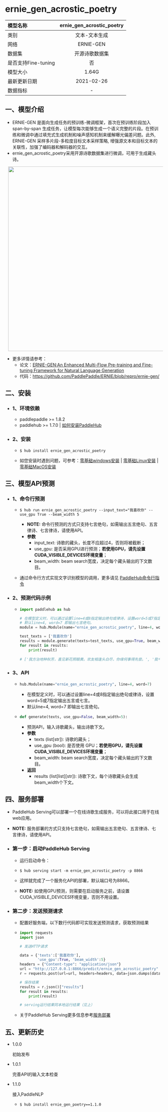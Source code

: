# ernie_gen_acrostic_poetry

| 模型名称            | ernie_gen_acrostic_poetry |
| :------------------ | :-----------------------: |
| 类别                |       文本-文本生成       |
| 网络                |         ERNIE-GEN         |
| 数据集              |      开源诗歌数据集       |
| 是否支持Fine-tuning |            否             |
| 模型大小            |           1.64G           |
| 最新更新日期        |        2021-02-26         |
| 数据指标            |             -             |

## 一、模型介绍

- ERNIE-GEN 是面向生成任务的预训练-微调框架，首次在预训练阶段加入span-by-span 生成任务，让模型每次能够生成一个语义完整的片段。在预训练和微调中通过填充式生成机制和噪声感知机制来缓解曝光偏差问题。此外, ERNIE-GEN 采样多片段-多粒度目标文本采样策略, 增强源文本和目标文本的关联性，加强了编码器和解码器的交互。
- ernie_gen_acrostic_poetry采用开源诗歌数据集进行微调，可用于生成藏头诗。

<p align="center">
<img src="https://user-images.githubusercontent.com/76040149/133191670-8eb1c542-f8e8-4715-adb2-6346b976fab1.png"  width="600" hspace='10'/>
</p>

- 更多详情请参考：
  - 论文：[ERNIE-GEN:An Enhanced Multi-Flow Pre-training and Fine-tuning Framework for Natural Language Generation](https://arxiv.org/abs/2001.11314)
  - 代码：https://github.com/PaddlePaddle/ERNIE/blob/repro/ernie-gen/

## 二、安装

- ### 1、环境依赖

  - paddlepaddle >= 1.8.2
  - paddlehub >= 1.7.0    | [如何安装PaddleHub](../../../../docs/docs_ch/get_start/installation.rst)
  
- ### 2、安装

  - ```shell
    $ hub install ernie_gen_acrostic_poetry
    ```
  - 如您安装时遇到问题，可参考：[零基础windows安装](../../../../docs/docs_ch/get_start/windows_quickstart.md)
 | [零基础Linux安装](../../../../docs/docs_ch/get_start/linux_quickstart.md) | [零基础MacOS安装](../../../../docs/docs_ch/get_start/mac_quickstart.md)

## 三、模型API预测

- ### 1、命令行预测

  - ```shell
    $ hub run ernie_gen_acrostic_poetry --input_text="我喜欢你" --use_gpu True --beam_width 5
    ```
    
    - **NOTE:** 命令行预测的方式只支持七言绝句，如需输出五言绝句、五言律诗、七言律诗，请使用API。
    - **参数**
      - input_text: 诗歌的藏头，长度不应超过4，否则将被截断；
      - use_gpu: 是否采用GPU进行预测；**若使用GPU，请先设置CUDA_VISIBLE_DEVICES环境变量**；
      - beam_width: beam search宽度，决定每个藏头输出的下文数目。
    
  - 通过命令行方式实现文字识别模型的调用，更多请见 [PaddleHub命令行指令](../../../../docs/docs_ch/tutorial/cmd_usage.rst)

- ### 2、预测代码示例

  - ```python
    import paddlehub as hub
    
    # 在模型定义时，可以通过设置line=4或8指定输出绝句或律诗，设置word=5或7指定输出五言或七言。
    # 默认line=4, word=7 即输出七言绝句。
    module = hub.Module(name="ernie_gen_acrostic_poetry", line=4, word=7)
    
    test_texts = ['我喜欢你']
    results = module.generate(texts=test_texts, use_gpu=True, beam_width=5)
    for result in results:
        print(result)
        
    # ['我方治地种秋芳，喜见新花照眼黄。欢友相逢头白尽，你缘何事得先尝。', '我今解此如意珠，喜汝为我返魂无。欢声百里镇如席，你若来时我自有。', '我今解此如意珠，喜汝为我返魂无。欢声百里镇如席，你若来时我自孤。', '我今解此如意珠，喜汝为我返魂无。欢声百里镇如席，你若来时我自如。', '我方治地种秋芳，喜见新花照眼黄。欢友相逢头白尽，你缘何事苦生凉。']
    ```

- ### 3、API

  - ```python
    hub.Module(name="ernie_gen_acrostic_poetry", line=4, word=7)
    ```

    - 在模型定义时，可以通过设置line=4或8指定输出绝句或律诗，设置word=5或7指定输出五言或七言。
    - 默认line=4, word=7 即输出七言绝句。

  - ```python
    def generate(texts, use_gpu=False, beam_width=5):
    ```

    - 预测API，输入诗歌藏头，输出诗歌下文。
    - **参数**
      - texts (list[str]): 诗歌的藏头；
      - use_gpu (bool): 是否使用 GPU；**若使用GPU，请先设置CUDA_VISIBLE_DEVICES环境变量**；
      - beam_width: beam search宽度，决定每个藏头输出的下文数目。
    - **返回**
      - results (list[list]\[str]): 诗歌下文，每个诗歌藏头会生成beam_width个下文。


## 四、服务部署

- PaddleHub Serving可以部署一个在线诗歌生成服务，可以将此接口用于在线web应用。

- **NOTE:** 服务部署的方式只支持七言绝句，如需输出五言绝句、五言律诗、七言律诗，请使用API。

- ### 第一步：启动PaddleHub Serving

  - 运行启动命令：
  - ```shell
    $ hub serving start -m ernie_gen_acrostic_poetry -p 8866
    ```

  - 这样就完成了一个服务化API的部署，默认端口号为8866。
  - **NOTE:** 如使用GPU预测，则需要在启动服务之前，请设置CUDA_VISIBLE_DEVICES环境变量，否则不用设置。


- ### 第二步：发送预测请求

  - 配置好服务端，以下数行代码即可实现发送预测请求，获取预测结果

  - ```python
    import requests
    import json
    
    # 发送HTTP请求
    
    data = {'texts':['我喜欢你'],
            'use_gpu':True, 'beam_width':5}
    headers = {"Content-type": "application/json"}
    url = "http://127.0.0.1:8866/predict/ernie_gen_acrostic_poetry"
    r = requests.post(url=url, headers=headers, data=json.dumps(data))
    
    # 保存结果
    results = r.json()["results"]
    for result in results:
        print(result)
    
    # serving运行结果同本地运行结果（见上）
    ```
    
  - 关于PaddleHub Serving更多信息参考[服务部署](../../../../docs/docs_ch/tutorial/serving.md)

## 五、更新历史

* 1.0.0

  初始发布

* 1.0.1

  完善API的输入文本检查


- 1.1.0

  接入PaddleNLP

  - ```shell
    $ hub install ernie_gen_poetry==1.1.0
    ```
